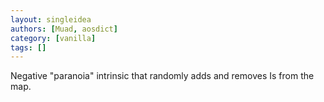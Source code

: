 ```yaml
---
layout: singleidea
authors: [Muad, aosdict]
category: [vanilla]
tags: []
---
```

Negative "paranoia" intrinsic that randomly adds and removes Is from the map.
